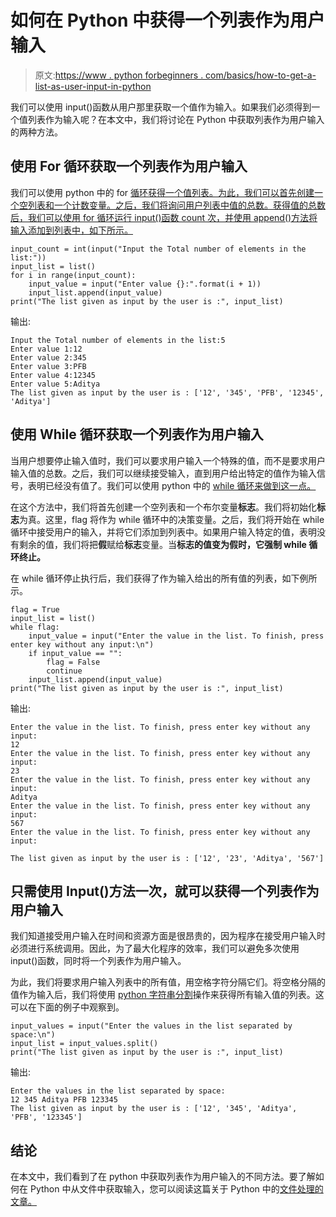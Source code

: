 # 如何在 Python 中获得一个列表作为用户输入

> 原文:[https://www . python forbeginners . com/basics/how-to-get-a-list-as-user-input-in-python](https://www.pythonforbeginners.com/basics/how-to-get-a-list-as-user-input-in-python)

我们可以使用 input()函数从用户那里获取一个值作为输入。如果我们必须得到一个值列表作为输入呢？在本文中，我们将讨论在 Python 中获取列表作为用户输入的两种方法。

## 使用 For 循环获取一个列表作为用户输入

我们可以使用 python 中的 for [循环获得一个值列表。为此，我们可以首先创建一个空列表和一个计数变量。之后，我们将询问用户列表中值的总数。获得值的总数后，我们可以使用 for 循环运行 input()函数 count 次，并使用 append()方法将输入添加到列表中，如下所示。](https://www.pythonforbeginners.com/basics/loops)

```
input_count = int(input("Input the Total number of elements in the list:"))
input_list = list()
for i in range(input_count):
    input_value = input("Enter value {}:".format(i + 1))
    input_list.append(input_value)
print("The list given as input by the user is :", input_list)
```

输出:

```
Input the Total number of elements in the list:5
Enter value 1:12
Enter value 2:345
Enter value 3:PFB
Enter value 4:12345
Enter value 5:Aditya
The list given as input by the user is : ['12', '345', 'PFB', '12345', 'Aditya']
```

## 使用 While 循环获取一个列表作为用户输入

当用户想要停止输入值时，我们可以要求用户输入一个特殊的值，而不是要求用户输入值的总数。之后，我们可以继续接受输入，直到用户给出特定的值作为输入信号，表明已经没有值了。我们可以使用 python 中的 [while 循环来做到这一点。](https://www.pythonforbeginners.com/loops/python-while-loop)

在这个方法中，我们将首先创建一个空列表和一个布尔变量**标志**。我们将初始化**标志**为真。这里，flag 将作为 while 循环中的决策变量。之后，我们将开始在 while 循环中接受用户的输入，并将它们添加到列表中。如果用户输入特定的值，表明没有剩余的值，我们将把**假**赋给**标志**变量。当**标志的值变为假时，它强制 while 循环终止。**

在 while 循环停止执行后，我们获得了作为输入给出的所有值的列表，如下例所示。

```
flag = True
input_list = list()
while flag:
    input_value = input("Enter the value in the list. To finish, press enter key without any input:\n")
    if input_value == "":
        flag = False
        continue
    input_list.append(input_value)
print("The list given as input by the user is :", input_list)
```

输出:

```
Enter the value in the list. To finish, press enter key without any input:
12
Enter the value in the list. To finish, press enter key without any input:
23
Enter the value in the list. To finish, press enter key without any input:
Aditya
Enter the value in the list. To finish, press enter key without any input:
567
Enter the value in the list. To finish, press enter key without any input:

The list given as input by the user is : ['12', '23', 'Aditya', '567']
```

## 只需使用 Input()方法一次，就可以获得一个列表作为用户输入

我们知道接受用户输入在时间和资源方面是很昂贵的，因为程序在接受用户输入时必须进行系统调用。因此，为了最大化程序的效率，我们可以避免多次使用 input()函数，同时将一个列表作为用户输入。

为此，我们将要求用户输入列表中的所有值，用空格字符分隔它们。将空格分隔的值作为输入后，我们将使用 [python 字符串分割](https://www.pythonforbeginners.com/dictionary/python-split)操作来获得所有输入值的列表。这可以在下面的例子中观察到。

```
input_values = input("Enter the values in the list separated by space:\n")
input_list = input_values.split()
print("The list given as input by the user is :", input_list) 
```

输出:

```
Enter the values in the list separated by space:
12 345 Aditya PFB 123345
The list given as input by the user is : ['12', '345', 'Aditya', 'PFB', '123345']
```

## 结论

在本文中，我们看到了在 python 中获取列表作为用户输入的不同方法。要了解如何在 Python 中从文件中获取输入，您可以阅读这篇关于 Python 中的[文件处理的文章。](https://www.pythonforbeginners.com/filehandling/file-handling-in-python)
